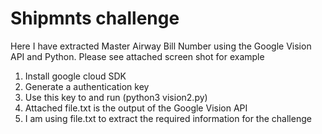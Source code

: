 # Shipmnts challenge

Here I have extracted Master Airway Bill Number using the Google Vision API and Python. Please see attached screen shot for example

1) Install google cloud SDK
2) Generate a authentication key
3) Use this key to and run (python3 vision2.py)
4) Attached file.txt is the output of the Google Vision API
5) I am using file.txt to extract the required information for the challenge
